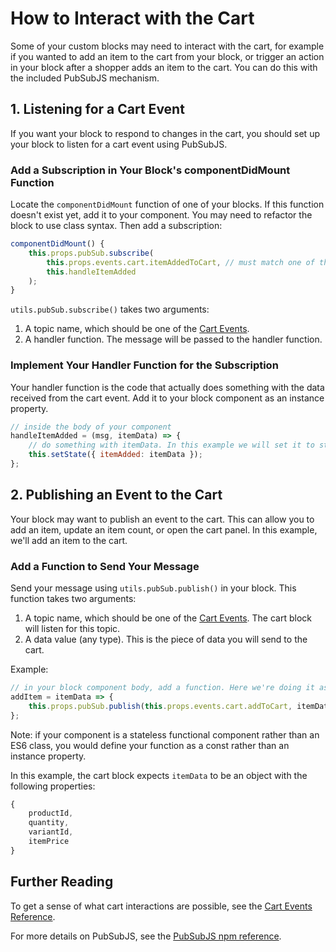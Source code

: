 # How to Interact with the Cart

Some of your custom blocks may need to interact with the cart, for example if you wanted to add an item to the cart from your block, or trigger an action in your block after a shopper adds an item to the cart. You can do this with the included PubSubJS mechanism.

## 1. Listening for a Cart Event

If you want your block to respond to changes in the cart, you should set up your block to listen for a cart event using PubSubJS.

### Add a Subscription in Your Block's componentDidMount Function

Locate the `componentDidMount` function of one of your blocks. If this function doesn't exist yet, add it to your component. You may need to refactor the block to use class syntax. Then add a subscription:

```js
componentDidMount() {
    this.props.pubSub.subscribe(
        this.props.events.cart.itemAddedToCart, // must match one of the cart events
        this.handleItemAdded
    );
}
```

`utils.pubSub.subscribe()` takes two arguments:

1. A topic name, which should be one of the [Cart Events](/references/cart-events/README.md).
2. A handler function. The message will be passed to the handler function.

### Implement Your Handler Function for the Subscription

Your handler function is the code that actually does something with the data received from the cart event. Add it to your block component as an instance property.

```js
// inside the body of your component
handleItemAdded = (msg, itemData) => {
    // do something with itemData. In this example we will set it to state.
    this.setState({ itemAdded: itemData });
};
```

## 2. Publishing an Event to the Cart

Your block may want to publish an event to the cart. This can allow you to add an item, update an item count, or open the cart panel. In this example, we'll add an item to the cart.

### Add a Function to Send Your Message

Send your message using `utils.pubSub.publish()` in your block. This function takes two arguments:

1. A topic name, which should be one of the [Cart Events](/references/cart-events/README.md). The cart block will listen for this topic.
2. A data value (any type). This is the piece of data you will send to the cart.

Example:

```js
// in your block component body, add a function. Here we're doing it as an instance property because this component is a class.
addItem = itemData => {
    this.props.pubSub.publish(this.props.events.cart.addToCart, itemData);
};
```

Note: if your component is a stateless functional component rather than an ES6 class, you would define your function as a const rather than an instance property.

In this example, the cart block expects `itemData` to be an object with the following properties:

```js
{
    productId,
    quantity,
    variantId,
    itemPrice
}
```

## Further Reading

To get a sense of what cart interactions are possible, see the [Cart Events Reference](/references/cart-events/README.md).

For more details on PubSubJS, see the [PubSubJS npm reference](https://www.npmjs.com/package/pubsub-js).
